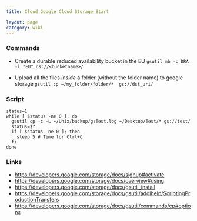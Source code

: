 ```yaml
---
title: Cloud Google Cloud Storage Start

layout: page
category: wiki
---
```


### Commands

- Create a durable reduced availability bucket in the EU
`gsutil mb -c DRA -l "EU" gs://<bucketname>/`

- Upload all the files _inside_ a folder (without the folder name) to google storage
`gsutil cp ~/my_folder/folder/*  gs://dst_uri/`

### Script

    status=1
    while [ $status -ne 0 ]; do
      gsutil cp -c -L ~/Unix/backup/gsTest.log ~/Desktop/Test/* gs://test/
      status=$?
      if [ $status -ne 0 ]; then
        sleep 5 # Time for Ctrl+C
      fi
    done


### Links

- https://developers.google.com/storage/docs/signup#activate
- https://developers.google.com/storage/docs/overview#using
- https://developers.google.com/storage/docs/gsutil_install
- https://developers.google.com/storage/docs/gsutil/addlhelp/ScriptingProductionTransfers
- https://developers.google.com/storage/docs/gsutil/commands/cp#options

